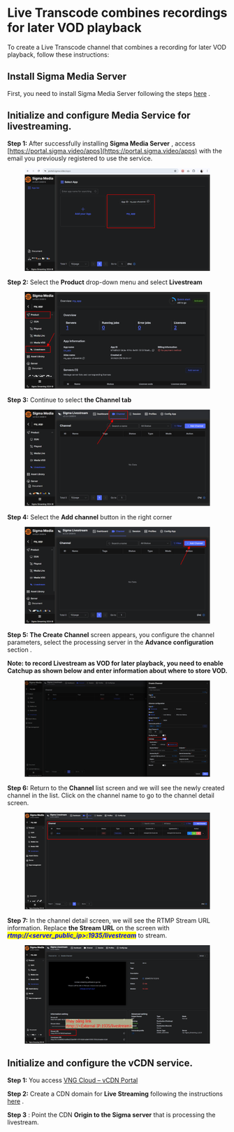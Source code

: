 # Live Transcode combines recordings for later VOD playback

To create a Live Transcode channel that combines a recording for later VOD playback, follow these instructions:

## Install Sigma Media Server <a href="#cai-dat-sigma-media-server" id="cai-dat-sigma-media-server"></a>

First, you need to install Sigma Media Server following the steps [here](https://docs-vngcloud-vn.translate.goog/vng-cloud-document/vn/vcdn/loai-hinh-dich-vu/transcoding/cai-dat-sigma-media-server) .

## Initialize and configure Media Service for livestreaming. <a href="#khoi-tao-va-cau-hinh-dich-vu-media-service-de-livestream" id="khoi-tao-va-cau-hinh-dich-vu-media-service-de-livestream"></a>

**Step 1:** After successfully installing **Sigma Media Server** , access [https://portal.sigma.video/apps](https://portal.sigma.video/apps) with the email you previously registered to use the service.

<figure><img src="../../../../.gitbook/assets/image (21) (1) (1) (1).png" alt=""><figcaption></figcaption></figure>

**Step 2:** Select the **Product** drop-down menu and select **Livestream**

<figure><img src="../../../../.gitbook/assets/image (22) (1) (1) (1).png" alt=""><figcaption></figcaption></figure>

**Step 3:** Continue to select **the Channel tab**

<figure><img src="../../../../.gitbook/assets/image (23) (1) (1) (1).png" alt=""><figcaption></figcaption></figure>

**Step 4:** Select the **Add channel** button in the right corner

<figure><img src="../../../../.gitbook/assets/image (24) (1) (1) (1).png" alt=""><figcaption></figcaption></figure>

**Step 5: The Create Channel** screen appears, you configure the channel parameters, select the processing server in the **Advance configuration** section .

**Note: to record Livestream as VOD for later playback, you need to enable Catchup as shown below and enter information about where to store VOD.**

<figure><img src="../../../../.gitbook/assets/image (25) (1) (1) (1).png" alt=""><figcaption></figcaption></figure>

**Step 6:** Return to the **Channel** list screen and we will see the newly created channel in the list. Click on the channel name to go to the channel detail screen.

<figure><img src="../../../../.gitbook/assets/image (26) (1) (1) (1).png" alt=""><figcaption></figcaption></figure>

**Step 7:** In the channel detail screen, we will see the RTMP Stream URL information. Replace **the Stream URL** on the screen with _<mark style="color:blue;">**rtmp://\<server\_public\_ip>:1935/livestream**</mark>_ to stream.

<figure><img src="../../../../.gitbook/assets/image (27) (1) (1) (1).png" alt=""><figcaption></figcaption></figure>

## Initialize and configure the vCDN service. <a href="#khoi-tao-va-cau-hinh-dich-vu-vcdn" id="khoi-tao-va-cau-hinh-dich-vu-vcdn"></a>

**Step 1:** You access [VNG Cloud – ](https://vcdn.vngcloud.vn/)[vCDN ](https://vcdn.vngcloud.vn/)[Portal](https://vcdn.vngcloud.vn/)

**Step 2:** Create a CDN domain for **Live Streaming** following the instructions [here](https://docs-vngcloud-vn.translate.goog/vng-cloud-document/vn/vcdn/loai-hinh-dich-vu/live-streaming) .

**Step 3** : Point the CDN **Origin to the Sigma server** that is processing the livestream.
